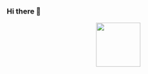 ### Hi there 👋

<!--
**sanadsoman45/sanadsoman45** is a ✨ _special_ ✨ repository because its `README.md` (this file) appears on your GitHub profile.

Here are some ideas to get you started:

- 🔭 I’m currently working on ...
- 🌱 I’m currently learning ...
- 👯 I’m looking to collaborate on ...
- 🤔 I’m looking for help with ...
- 💬 Ask me about ...
- 📫 How to reach me: ...
- 😄 Pronouns: ...
- ⚡ Fun fact: ...
-->

<div id="header" align = "center">
  <img src="https://media.giphy.com/media/v1.Y2lkPTc5MGI3NjExNDZiMzZkYWM0ZjBmYWQ4MzBiNzljOGJlYjU0ZmZjOTJmMTJhZDBiNyZlcD12MV9pbnRlcm5hbF9naWZzX2dpZklkJmN0PXM/M9gbBd9nbDrOTu1Mqx/giphy.gif" width="100">
</div>
